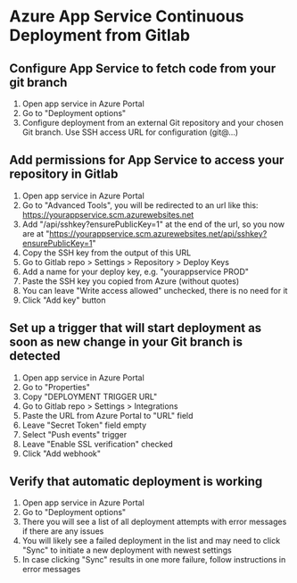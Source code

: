 # Azure App Service Continuous Deployment from Gitlab

## Configure App Service to fetch code from your git branch
1. Open app service in Azure Portal
2. Go to "Deployment options"
3. Configure deployment from an external Git repository and your chosen Git branch. Use SSH access URL for configuration (git@...)

## Add permissions for App Service to access your repository in Gitlab
1. Open app service in Azure Portal
2. Go to "Advanced Tools", you will be redirected to an url like this: https://yourappservice.scm.azurewebsites.net
3. Add "/api/sshkey?ensurePublicKey=1" at the end of the url, so you now are at "https://yourappservice.scm.azurewebsites.net/api/sshkey?ensurePublicKey=1"
4. Copy the SSH key from the output of this URL
5. Go to Gitlab repo > Settings > Repository > Deploy Keys
6. Add a name for your deploy key, e.g. "yourappservice PROD"
7. Paste the SSH key you copied from Azure (without quotes)
8. You can leave "Write access allowed" unchecked, there is no need for it
9. Click "Add key" button

## Set up a trigger that will start deployment as soon as new change in your Git branch is detected
1. Open app service in Azure Portal
2. Go to "Properties"
3. Copy "DEPLOYMENT TRIGGER URL"
4. Go to Gitlab repo > Settings > Integrations
5. Paste the URL from Azure Portal to "URL" field
6. Leave "Secret Token" field empty
7. Select "Push events" trigger
8. Leave "Enable SSL verification" checked
9. Click "Add webhook"

## Verify that automatic deployment is working
1. Open app service in Azure Portal
2. Go to "Deployment options"
3. There you will see a list of all deployment attempts with error messages if there are any issues
4. You will likely see a failed deployment in the list and may need to click "Sync" to initiate a new deployment with newest settings
5. In case clicking "Sync" results in one more failure, follow instructions in error messages
